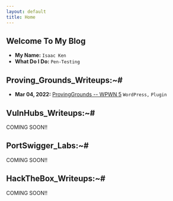 ```yaml
---
layout: default
title: Home
---
```


## **Welcome To My Blog**

- **My Name:**    `Isaac Ken`
- **What Do I Do:**  `Pen-Testing `

## **Proving_Grounds_Writeups:~#**
- **Mar 04, 2022:** [ProvingGrounds -- WPWN 5](https://isaac-ken.github.io/posts/ProvingGrounds/WPN.html) `WordPress,` `Plugin`

## **VulnHubs_Writeups:~#**

COMING SOON!!


## **PortSwigger_Labs:~#**  

COMING SOON!!


## **HackTheBox_Writeups:~#**

COMING SOON!!








